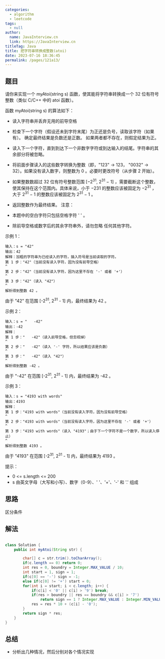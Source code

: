 ```yaml
---
categories: 
  - algorithm
  - leetcode
tags: 
  - null
author: 
  name: JavaInterview.cn
  link: https://JavaInterview.cn
titleTag: Java
title: 把字符串转换成整数(atoi)
date: 2023-07-16 18:36:45
permalink: /pages/121a13/
---
```


## 题目

请你来实现一个 myAtoi(string s) 函数，使其能将字符串转换成一个 32 位有符号整数（类似 C/C++ 中的 atoi 函数）。

函数 myAtoi(string s) 的算法如下：

* 读入字符串并丢弃无用的前导空格
* 检查下一个字符（假设还未到字符末尾）为正还是负号，读取该字符（如果有）。 确定最终结果是负数还是正数。 如果两者都不存在，则假定结果为正。
* 读入下一个字符，直到到达下一个非数字字符或到达输入的结尾。字符串的其余部分将被忽略。
* 将前面步骤读入的这些数字转换为整数（即，"123" -> 123， "0032" -> 32）。如果没有读入数字，则整数为 0 。必要时更改符号（从步骤 2 开始）。
* 如果整数数超过 32 位有符号整数范围 [−2<sup>31</sup>,  2<sup>31</sup> − 1] ，需要截断这个整数，使其保持在这个范围内。具体来说，小于 −231 的整数应该被固定为 −2<sup>31</sup> ，大于 2<sup>31</sup> − 1 的整数应该被固定为 2<sup>31</sup> − 1 。
* 返回整数作为最终结果。
注意：

* 本题中的空白字符只包括空格字符 ' ' 。
* 除前导空格或数字后的其余字符串外，请勿忽略 任何其他字符。


示例 1：

    输入：s = "42"
    输出：42
    解释：加粗的字符串为已经读入的字符，插入符号是当前读取的字符。
    第 1 步："42"（当前没有读入字符，因为没有前导空格）
    ^
    第 2 步："42"（当前没有读入字符，因为这里不存在 '-' 或者 '+'）
    ^
    第 3 步："42"（读入 "42"）
    ^
    解析得到整数 42 。
由于 "42" 在范围 [-2<sup>31</sup>, 2<sup>31</sup> - 1] 内，最终结果为 42 。

示例 2：

    输入：s = "   -42"
    输出：-42
    解释：
    第 1 步："   -42"（读入前导空格，但忽视掉）
    ^
    第 2 步："   -42"（读入 '-' 字符，所以结果应该是负数）
    ^
    第 3 步："   -42"（读入 "42"）
    ^
    解析得到整数 -42 。
由于 "-42" 在范围 [-2<sup>31</sup>, 2<sup>31</sup> - 1] 内，最终结果为 -42 。

示例 3：

    输入：s = "4193 with words"
    输出：4193
    解释：
    第 1 步："4193 with words"（当前没有读入字符，因为没有前导空格）
    ^
    第 2 步："4193 with words"（当前没有读入字符，因为这里不存在 '-' 或者 '+'）
    ^
    第 3 步："4193 with words"（读入 "4193"；由于下一个字符不是一个数字，所以读入停止）
    ^
    解析得到整数 4193 。
由于 "4193" 在范围 [-2<sup>31</sup>, 2<sup>31</sup> - 1] 内，最终结果为 4193 。


提示：

* 0 <= s.length <= 200
* s 由英文字母（大写和小写）、数字（0-9）、' '、'+'、'-' 和 '.' 组成

## 思路

区分条件

## 解法
```java

class Solution {
    public int myAtoi(String str) {

        char[] c = str.trim().toCharArray();
        if(c.length == 0) return 0;
        int res = 0, boundry = Integer.MAX_VALUE / 10;
        int start = 1, sign = 1;
        if(c[0] == '-') sign = -1;
        else if(c[0] != '+') start = 0;
        for(int i = start; i < c.length; i++) {
            if(c[i] < '0' || c[i] > '9') break;
            if(res > boundry || res == boundry && c[i] > '7')
                return sign == 1 ? Integer.MAX_VALUE : Integer.MIN_VALUE;
            res = res * 10 + (c[i] - '0');
        }
        return sign * res;
    }
}
```

## 总结

- 分析出几种情况，然后分别对各个情况实现 
